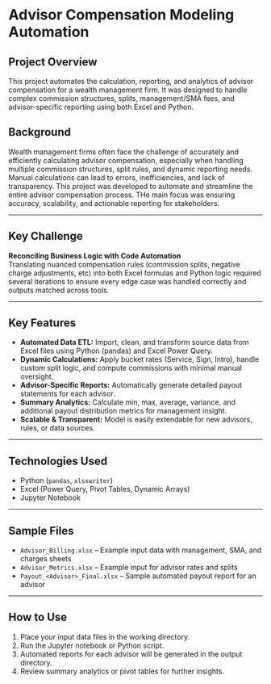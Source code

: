 # Advisor Compensation Modeling Automation

## Project Overview

This project automates the calculation, reporting, and analytics of advisor compensation for a wealth management firm. It was designed to handle complex commission structures, splits, management/SMA fees, and advisor-specific reporting using both Excel and Python.

## Background

Wealth management firms often face the challenge of accurately and efficiently calculating advisor compensation, especially when handling multiple commission structures, split rules, and dynamic reporting needs. Manual calculations can lead to errors, inefficiencies, and lack of transparency. This project was developed to automate and streamline the entire advisor compensation process. THe main focus was ensuring accuracy, scalability, and actionable reporting for stakeholders.

---

## Key Challenge

**Reconciling Business Logic with Code Automation**  
Translating nuanced compensation rules (commission splits, negative charge adjustments, etc) into both Excel formulas and Python logic required several iterations to ensure every edge case was handled correctly and outputs matched across tools.

---

## Key Features

- **Automated Data ETL:** Import, clean, and transform source data from Excel files using Python (pandas) and Excel Power Query.
- **Dynamic Calculations:** Apply bucket rates (Service, Sign, Intro), handle custom split logic, and compute commissions with minimal manual oversight.
- **Advisor-Specific Reports:** Automatically generate detailed payout statements for each advisor.
- **Summary Analytics:** Calculate min, max, average, variance, and additional payout distribution metrics for management insight.
- **Scalable & Transparent:** Model is easily extendable for new advisors, rules, or data sources.

---

## Technologies Used

- Python (`pandas`, `xlsxwriter`)
- Excel (Power Query, Pivot Tables, Dynamic Arrays)
- Jupyter Notebook

---

## Sample Files

- `Advisor_Billing.xlsx` – Example input data with management, SMA, and charges sheets
- `Advisor_Metrics.xlsx` – Example input for advisor rates and splits
- `Payout_<Advisor>_Final.xlsx` – Sample automated payout report for an advisor

---

## How to Use

1. Place your input data files in the working directory.
2. Run the Jupyter notebook or Python script.
3. Automated reports for each advisor will be generated in the output directory.
4. Review summary analytics or pivot tables for further insights.
